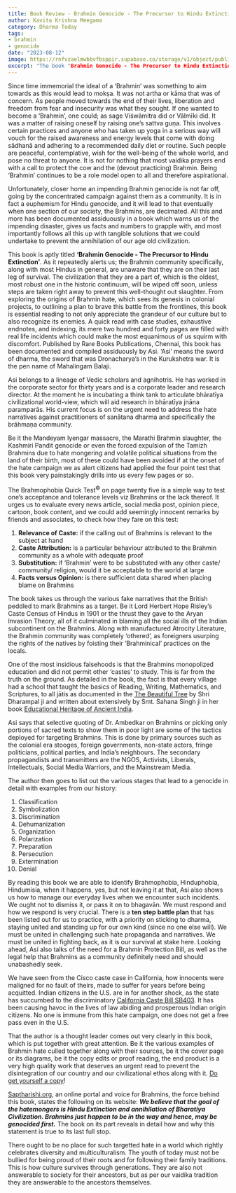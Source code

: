 ```yaml
---
title: Book Review - Brahmin Genocide - The Precursor to Hindu Extinction - by Asi
author: Kavita Krishna Meegama
category: Dharma Today
tags: 
- brahmin 
- genocide
date: "2023-08-12"
image: https://rnfvzaelmwbbvfbsppir.supabase.co/storage/v1/object/public/brhatwebsite/05dhiti/brahmingenocide.webp
excerpt: "The book "Brahmin Genocide - The Precursor to Hindu Extinction" delves into the Brahmin identity's historical significance, exposes targeted hate against them, and proposes solutions to safeguard Hindu culture from impending extinction."
---
```


Since time immemorial the ideal of a ‘Brahmin’ was something to aim towards as this would lead to mokṣa. It was not artha or kāma that was of concern. As people moved towards the end of their lives, liberation and freedom from fear and insecurity was what they sought. If one wanted to become a ‘Brahmin’, one could; as sage Viśwāmitra did or Vālmīki did. It was a matter of raising oneself by raising one’s sattva guṇa. This involves certain practices and anyone who has taken up yoga in a serious way will vouch for the raised awareness and energy levels that come with doing sādhanā and adhering to a recommended daily diet or routine. Such people are peaceful, contemplative, wish for the well-being of the whole world, and pose no threat to anyone. It is not for nothing that most vaidika prayers end with a call to protect the cow and the (devout practicing) Brahmin. Being ‘Brahmin’ continues to be a role model open to all and therefore aspirational. 

Unfortunately, closer home an impending Brahmin genocide is not far off, going by the concentrated campaign against them as a community. It is in fact a euphemism for Hindu genocide, and it will lead to that eventually when one section of our society, the Brahmins, are decimated. All this and more has been documented assiduously in a book which warns us of the impending disaster, gives us facts and numbers to grapple with, and most importantly follows all this up with tangible solutions that we could undertake to prevent the annihilation of our age old civilization. 

This book is aptly titled **‘Brahmin Genocide - The Precursor to Hindu Extinction’**. As it repeatedly alerts us; the Brahmin community specifically, along with most Hindus in general, are unaware that they are on their last leg of survival. The civilization that they are a part of, which is the oldest, most robust one in the historic continuum, will be wiped off soon, unless steps are taken right away to prevent this well-thought out slaughter. From exploring the origins of Brahmin hate, which sees its genesis in colonial projects, to outlining a plan to brave this battle from the frontlines, this book is essential reading to not only appreciate the grandeur of our culture but to also recognize its enemies. A quick read with case studies, exhaustive endnotes, and indexing, its mere two hundred and forty pages are filled with real life incidents which could make the most equanimous of us squirm with discomfort. Published by Rare Books Publications, Chennai, this book has been documented and compiled assiduously by Asi. ‘Asi’ means the sword of dharma, the sword that was Dronacharya’s in the Kurukshetra war. It is the pen name of Mahalingam Balaji.

Asi belongs to a lineage of Vedic scholars and agnihotris. He has worked in the corporate sector for thirty years and is a corporate leader and research director. At the moment he is incubating a think tank to articulate bhāratīya civilizational world-view, which will aid research in bhāratīya jnāna paramparās. His current focus is on the urgent need to address the hate narratives against practitioners of sanātana dharma and specifically the brāhmaṇa community. 

Be it the Mandeyam Iyengar massacre, the Marathi Brahmin slaughter, the Kashmiri Pandit genocide or even the forced expulsion of the Tamizh Brahmins due to hate mongering and volatile political situations from the land of their birth, most of these could have been avoided if at the onset of the hate campaign we as alert citizens had applied the four point test that this book very painstakingly drills into us every few pages or so. 

The Brahmophobia Quick Test<sup>©</sup> on page twenty five is a simple way to test one’s acceptance and tolerance levels viz Brahmins or the lack thereof. It urges us to evaluate every news article, social media post, opinion piece, cartoon, book content, and we could add seemingly innocent remarks by friends and associates, to check how they fare on this test:

1. **Relevance of Caste:** if the calling out of Brahmins is relevant to the subject at hand
2. **Caste Attribution:** is a particular behaviour attributed to the Brahmin community as a whole with adequate proof
3. **Substitution:** if ‘Brahmin’ were to be substituted with any other caste/ community/ religion, would it be acceptable to the world at large
4. **Facts versus Opinion:** is there sufficient data shared when placing blame on Brahmins

The book takes us through the various fake narratives that the British peddled to mark Brahmins as a target. Be it Lord Herbert Hope Risley’s Caste Census of Hindus in 1901 or the thrust they gave to the Aryan Invasion Theory, all of it culminated in blaming all the social ills of the Indian subcontinent on the Brahmins. Along with manufactured Atrocity Literature, the Brahmin community was completely ‘othered’, as foreigners usurping the rights of the natives by foisting their ‘Brahminical’ practices on the locals. 

One of the most insidious falsehoods is that the Brahmins monopolized education and did not permit other ‘castes’ to study. This is far from the truth on the ground. As detailed in the book, the fact is that every village had a school that taught the basics of Reading, Writing, Mathematics, and Scriptures, to all jātis as documented in the [The Beautiful Tree](https://archive.org/details/TheBeautifulTree-Dharampal) by Shri Dharampal ji and written about extensively by Smt. Sahana Singh ji in her book [Educational Heritage of Ancient India](https://archive.org/details/educational-heritage-of-ancient-india).

Asi says that selective quoting of Dr. Ambedkar on Brahmins or picking only portions of sacred texts to show them in poor light are some of the tactics deployed for targeting Brahmins. This is done by primary sources such as the colonial era stooges, foreign governments, non-state actors, fringe politicians, political parties, and India’s neighbours. The secondary propagandists and transmitters are the NGOS, Activists, Liberals, Intellectuals, Social Media Warriors, and the Mainstream Media. 

The author then goes to list out the various stages that lead to a genocide in detail with examples from our history:

1. Classification
2. Symbolization
3. Discrimination
4. Dehumanization
5. Organization
6. Polarization
7. Preparation
8. Persecution 
9. Extermination
10. Denial

By reading this book we are able to identify Brahmophobia, Hinduphobia, Hindumisia, when it happens, yes, but not leaving it at that, Asi also shows us how to manage our everyday lives when we encounter such incidents. We ought not to dismiss it, or pass it on to bhagavān. We must respond and how we respond is very crucial. There is a **ten step battle plan** that has been listed out for us to practice, with a priority on sticking to dharma, staying united and standing up for our own kind (since no one else will). We must be united in challenging such hate propaganda and narratives. We must be united in fighting back, as it is our survival at stake here. Looking ahead, Asi also talks of the need for a Brahmin Protection Bill, as well as the legal help that Brahmins as a community definitely need and should unabashedly seek.

We have seen from the Cisco caste case in California, how innocents were maligned for no fault of theirs, made to suffer for years before being acquitted. Indian citizens in the U.S. are in for another shock, as the state has succumbed to the discriminatory [California Caste Bill SB403](https://www.hinduamerican.org/say-no-to-sb403). It has been causing havoc in the lives of law abiding and prosperous Indian origin citizens. No one is immune from this hate campaign, one does not get a free pass even in the U.S.

That the author is a thought leader comes out very clearly in this book, which is put together with great attention. Be it the various examples of Brahmin hate culled together along with their sources, be it the cover page or its diagrams, be it the copy edits or proof reading, the end product is a very high quality work that deserves an urgent read to prevent the disintegration of our country and our civilizational ethos along with it. [Do get yourself a copy](https://www.amazon.in/Brahmin-Genocide-Precursor-Hindu-Extinction/dp/9383826665)! 

[Saptharishi.org](https://www.saptharishi.org/), an online portal and voice for Brahmins, the force behind this book, states the following on its website: **_We believe that the goal of the hatemongers is Hindu Extinction and annihilation of Bharatiya Civilization. Brahmins just happen to be in the way and hence, may be genocided first._** The book on its part reveals in detail how and why this statement is true to its last full stop. 

There ought to be no place for such targetted hate in a world which rightly celebrates diversity and multiculturalism. The youth of today must not be bullied for being proud of their roots and for following their family traditions. This is how culture survives through generations. They are also not answerable to society for their ancestors, but as per our vaidika tradition they are answerable to the ancestors themselves.